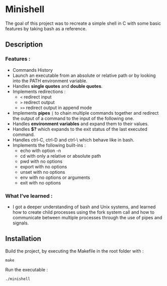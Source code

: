 # Minishell

The goal of this project was to recreate a simple shell in C with some basic features by taking bash as a reference.

## Description

### Features :

- Commands History
- Launch an executable from an absolute or relative path or by looking into the PATH environment variable.
- Handles **single quotes** and **double quotes**.
- Implements redirections :
  - `<` redirect input
  - `>` redirect output
  - `>>` redirect output in append mode
- Implements **pipes** `|` to chain multiple commands together and redirect the output of a command to the input of the following one.
- Handles **environment variables** and expand them to their values.
- Handles **$?** which expands to the exit status of the last executed command.
- Handles ctrl-C, ctrl-D and ctrl-\ which behave like in bash.
- Implements the following built-ins :
  - echo with option -n
  - cd with only a relative or absolute path
  - pwd with no options
  - export with no options
  - unset with no options
  - env with no options or arguments
  - exit with no options

### What I’ve learned : 

- I got a deeper understanding of bash and Unix systems, and learned how to create child processes using the fork system call and how to communicate between multiple processes through the use of pipes and signals.

## Installation

Build the project, by executing the Makefile in the root folder with :

```
make
```

Run the executable :

```
./minishell
```
